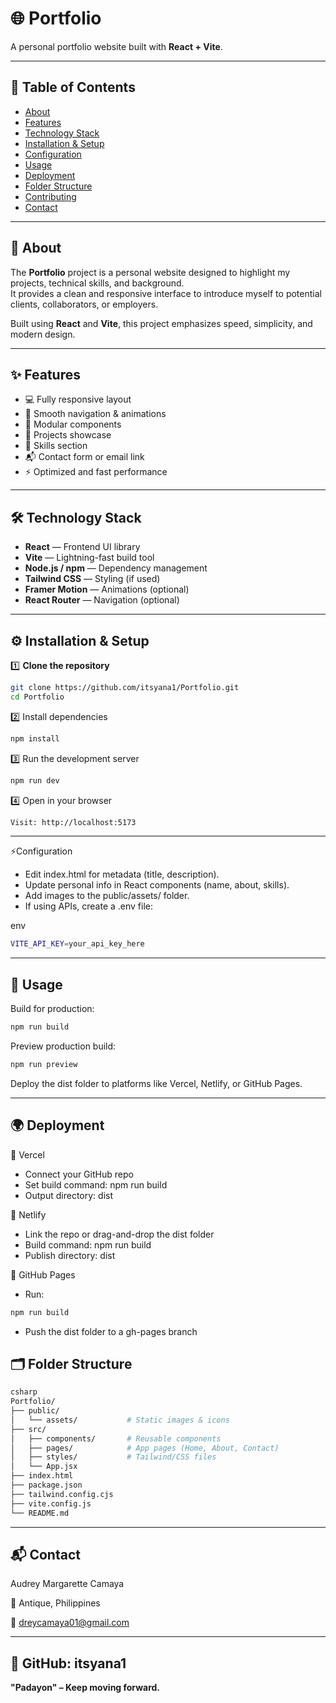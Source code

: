 # 🌐 Portfolio

A personal portfolio website built with **React + Vite**.

---

## 📖 Table of Contents

- [About](#about)  
- [Features](#features)  
- [Technology Stack](#technology-stack)  
- [Installation & Setup](#installation--setup)  
- [Configuration](#configuration)  
- [Usage](#usage)  
- [Deployment](#deployment)  
- [Folder Structure](#folder-structure)  
- [Contributing](#contributing)  
- [Contact](#contact)  

---

## 🧩 About

The **Portfolio** project is a personal website designed to highlight my projects, technical skills, and background.  
It provides a clean and responsive interface to introduce myself to potential clients, collaborators, or employers.

Built using **React** and **Vite**, this project emphasizes speed, simplicity, and modern design.

---

## ✨ Features

- 💻 Fully responsive layout  
- 🔄 Smooth navigation & animations  
- 🧱 Modular components  
- 📁 Projects showcase  
- 🧠 Skills section  
- 📬 Contact form or email link  
- ⚡ Optimized and fast performance  

---

## 🛠️ Technology Stack

- **React** — Frontend UI library  
- **Vite** — Lightning-fast build tool  
- **Node.js / npm** — Dependency management  
- **Tailwind CSS** — Styling (if used)  
- **Framer Motion** — Animations (optional)  
- **React Router** — Navigation (optional)  

---

## ⚙️ Installation & Setup

1️⃣ **Clone the repository**  
```bash
git clone https://github.com/itsyana1/Portfolio.git
cd Portfolio
```

2️⃣ Install dependencies
```bash
npm install
```

3️⃣ Run the development server
```bash
npm run dev
```

4️⃣ Open in your browser
```bash
Visit: http://localhost:5173
```

---

⚡Configuration 

- Edit index.html for metadata (title, description).
- Update personal info in React components (name, about, skills).
- Add images to the public/assets/ folder.
- If using APIs, create a .env file:

env
```bash
VITE_API_KEY=your_api_key_here
```

---


## 🚀 Usage
Build for production:
```bash
npm run build
```
Preview production build:
```bash
npm run preview
```
Deploy the dist folder to platforms like Vercel, Netlify, or GitHub Pages.

---

## 🌍 Deployment
🔹 Vercel
- Connect your GitHub repo
- Set build command: npm run build
- Output directory: dist

🔹 Netlify
- Link the repo or drag-and-drop the dist folder
- Build command: npm run build
- Publish directory: dist

🔹 GitHub Pages
- Run:
```bash 
npm run build
```
- Push the dist folder to a gh-pages branch

## 🗂️ Folder Structure
```bash
csharp
Portfolio/
├── public/
│   └── assets/           # Static images & icons
├── src/
│   ├── components/       # Reusable components
│   ├── pages/            # App pages (Home, About, Contact)
│   ├── styles/           # Tailwind/CSS files
│   └── App.jsx
├── index.html
├── package.json
├── tailwind.config.cjs
├── vite.config.js
└── README.md
```

---

## 📬 Contact
Audrey Margarette Camaya

📍 Antique, Philippines

📧 dreycamaya01@gmail.com

---

## 🔗 GitHub: itsyana1

**"Padayon" – Keep moving forward.** 
